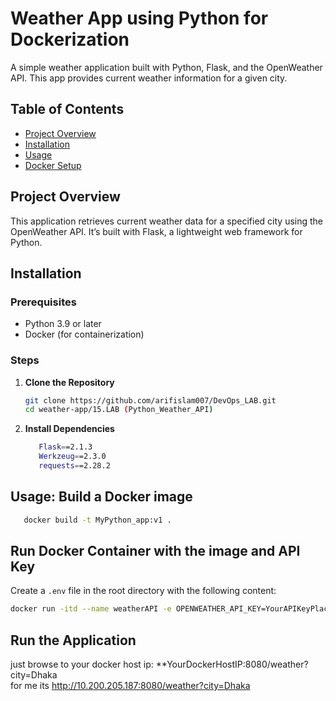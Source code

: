# Weather App using Python for Dockerization

A simple weather application built with Python, Flask, and the OpenWeather API. This app provides current weather information for a given city.

## Table of Contents

- [Project Overview](#project-overview)
- [Installation](#installation)
- [Usage](#usage)
- [Docker Setup](#docker-setup)

## Project Overview

This application retrieves current weather data for a specified city using the OpenWeather API. It’s built with Flask, a lightweight web framework for Python.

## Installation

### Prerequisites

- Python 3.9 or later
- Docker (for containerization)

### Steps

1. **Clone the Repository**

   ```bash
   git clone https://github.com/arifislam007/DevOps_LAB.git
   cd weather-app/15.LAB (Python_Weather_API)

   ```

2. **Install Dependencies**


   ```sh
      Flask==2.1.3
      Werkzeug==2.3.0
      requests==2.28.2
   ```

## Usage: Build a Docker image

   ```sh
      docker build -t MyPython_app:v1 .
   ```

## Run Docker Container with the image and API Key

   Create a `.env` file in the root directory with the following content:

   ```bash
   docker run -itd --name weatherAPI -e OPENWEATHER_API_KEY=YourAPIKeyPlaceHere -p 8080:5000 MyPython_app:v1
   ```

## Run the Application
just browse to your docker host ip: **YourDockerHostIP:8080/weather?city=Dhaka </br>
for me its http://10.200.205.187:8080/weather?city=Dhaka

